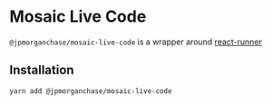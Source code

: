 # Mosaic Live Code

`@jpmorganchase/mosaic-live-code` is a wrapper around [react-runner](https://react-runner.vercel.app/)

## Installation

`yarn add @jpmorganchase/mosaic-live-code`
